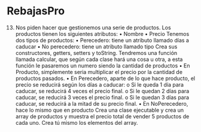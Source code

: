# RebajasPro
13) Nos piden hacer que gestionemos una serie de productos.
Los productos tienen los siguientes atributos:
•	Nombre
•	Precio
Tenemos dos tipos de productos:
•	Perecedero: tiene un atributo llamado días a caducar
•	No perecedero: tiene un atributo llamado tipo
Crea sus constructores, getters, setters y toString.
Tendremos una función llamada calcular, que según cada clase hará una cosa u otra, a esta función le pasaremos un numero siendo la cantidad de productos
•	En Producto, simplemente seria multiplicar el precio por la cantidad de productos pasados.
•	En Perecedero, aparte de lo que hace producto, el precio se reducirá según los días a caducar: 
o	Si le queda 1 día para caducar, se reducirá 4 veces el precio final.
o	Si le quedan 2 días para caducar, se reducirá 3 veces el precio final.
o	Si le quedan 3 días para caducar, se reducirá a la mitad de su precio final.
•	En NoPerecedero, hace lo mismo que en producto
Crea una clase ejecutable y crea un array de productos y muestra el precio total de vender 5  productos de cada uno. Crea tú mismo los elementos del array.


